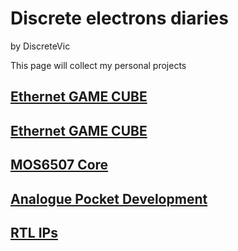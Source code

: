 # Discrete electrons diaries
<link rel="stylesheet" type="text/css" href="/css/style.css">

by DiscreteVic

This page will collect my personal projects

## [Ethernet GAME CUBE](/Minimal_Xilinx_Env/)

## [Ethernet GAME CUBE](/Ethernet_Game_Cube/)

## [MOS6507 Core](/MOS6507_core/)

## [Analogue Pocket Development](/Analogue_Pocket_Development/)

## [RTL IPs](/RTL_IPs/)

